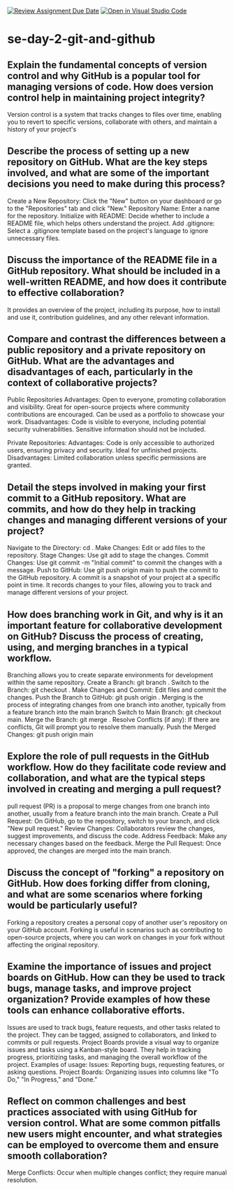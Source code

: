 [![Review Assignment Due Date](https://classroom.github.com/assets/deadline-readme-button-22041afd0340ce965d47ae6ef1cefeee28c7c493a6346c4f15d667ab976d596c.svg)](https://classroom.github.com/a/8wgCKhpZ)
[![Open in Visual Studio Code](https://classroom.github.com/assets/open-in-vscode-2e0aaae1b6195c2367325f4f02e2d04e9abb55f0b24a779b69b11b9e10269abc.svg)](https://classroom.github.com/online_ide?assignment_repo_id=15624227&assignment_repo_type=AssignmentRepo)
# se-day-2-git-and-github
## Explain the fundamental concepts of version control and why GitHub is a popular tool for managing versions of code. How does version control help in maintaining project integrity?
Version control is a system that tracks changes to files over time, enabling you to revert to specific versions, collaborate with others, and maintain a history of your project's
## Describe the process of setting up a new repository on GitHub. What are the key steps involved, and what are some of the important decisions you need to make during this process?
Create a New Repository: Click the "New" button on your dashboard or go to the "Repositories" tab and click "New."
Repository Name: Enter a name for the repository.
Initialize with README: Decide whether to include a README file, which helps others understand the project.
Add .gitignore: Select a .gitignore template based on the project's language to ignore unnecessary files.
## Discuss the importance of the README file in a GitHub repository. What should be included in a well-written README, and how does it contribute to effective collaboration?
It provides an overview of the project, including its purpose, how to install and use it, contribution guidelines, and any other relevant information.
## Compare and contrast the differences between a public repository and a private repository on GitHub. What are the advantages and disadvantages of each, particularly in the context of collaborative projects?
Public Repositories
Advantages:
Open to everyone, promoting collaboration and visibility.
Great for open-source projects where community contributions are encouraged.
Can be used as a portfolio to showcase your work.
Disadvantages:
Code is visible to everyone, including potential security vulnerabilities.
Sensitive information should not be included.

Private Repositories:
Advantages:
Code is only accessible to authorized users, ensuring privacy and security.
Ideal for unfinished projects.
Disadvantages:
Limited collaboration unless specific permissions are granted.

## Detail the steps involved in making your first commit to a GitHub repository. What are commits, and how do they help in tracking changes and managing different versions of your project?
Navigate to the Directory: cd <repository-name>.
Make Changes: Edit or add files to the repository.
Stage Changes: Use git add <file> to stage the changes.
Commit Changes: Use git commit -m "Initial commit" to commit the changes with a message.
Push to GitHub: Use git push origin main to push the commit to the GitHub repository.
A commit is a snapshot of your project at a specific point in time. It records changes to your files, allowing you to track and manage different versions of your project.
## How does branching work in Git, and why is it an important feature for collaborative development on GitHub? Discuss the process of creating, using, and merging branches in a typical workflow.
Branching allows you to create separate environments for development within the same repository.
Create a Branch: git branch <branch-name>.
Switch to the Branch: git checkout <branch-name>.
Make Changes and Commit: Edit files and commit the changes.
Push the Branch to GitHub: git push origin <branch-name>.
Merging is the process of integrating changes from one branch into another, typically from a feature branch into the main branch
Switch to Main Branch: git checkout main.
Merge the Branch: git merge <branch-name>.
Resolve Conflicts (if any): If there are conflicts, Git will prompt you to resolve them manually.
Push the Merged Changes: git push origin main
## Explore the role of pull requests in the GitHub workflow. How do they facilitate code review and collaboration, and what are the typical steps involved in creating and merging a pull request?
pull request (PR) is a proposal to merge changes from one branch into another, usually from a feature branch into the main branch.
Create a Pull Request: On GitHub, go to the repository, switch to your branch, and click "New pull request."
Review Changes: Collaborators review the changes, suggest improvements, and discuss the code.
Address Feedback: Make any necessary changes based on the feedback.
Merge the Pull Request: Once approved, the changes are merged into the main branch.
## Discuss the concept of "forking" a repository on GitHub. How does forking differ from cloning, and what are some scenarios where forking would be particularly useful?
Forking a repository creates a personal copy of another user's repository on your GitHub account. Forking is useful in scenarios such as contributing to open-source projects, where you can work on changes in your fork without affecting the original repository.
## Examine the importance of issues and project boards on GitHub. How can they be used to track bugs, manage tasks, and improve project organization? Provide examples of how these tools can enhance collaborative efforts.
Issues are used to track bugs, feature requests, and other tasks related to the project. They can be tagged, assigned to collaborators, and linked to commits or pull requests.
Project Boards provide a visual way to organize issues and tasks using a Kanban-style board. They help in tracking progress, prioritizing tasks, and managing the overall workflow of the project.
Examples of usage:
Issues: Reporting bugs, requesting features, or asking questions.
Project Boards: Organizing issues into columns like "To Do," "In Progress," and "Done."
## Reflect on common challenges and best practices associated with using GitHub for version control. What are some common pitfalls new users might encounter, and what strategies can be employed to overcome them and ensure smooth collaboration?
Merge Conflicts: Occur when multiple changes conflict; they require manual resolution.
